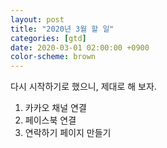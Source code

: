 ```yaml
---
layout: post
title: "2020년 3월 할 일"
categories: [gtd]
date: 2020-03-01 02:00:00 +0900
color-scheme: brown
---
```


다시 시작하기로 했으니, 제대로 해 보자.

1. 카카오 채널 연결
2. 페이스북 연결
2. 연락하기 페이지 만들기